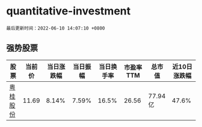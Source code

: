 # quantitative-investment

`最后更新时间：2022-06-10 14:07:10 +0800`

## 强势股票

|股票|当前价|当日涨跌幅|当日振幅|当日换手率|市盈率TTM|总市值|近10日涨跌幅|
|----|----|----|----|----|----|----|----|
|[粤桂股份](https://xueqiu.com/S/SZ000833)|11.69|8.14%|7.59%|16.5%|26.56|77.94亿|47.6%|
